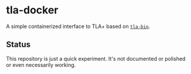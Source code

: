# tla-docker

A simple containerized interface to TLA+ based on [`tla-bin`](https://github.com/pmer/tla-bin).

## Status

This repository is just a quick experiment. It's not documented or polished or even necessarily working.
